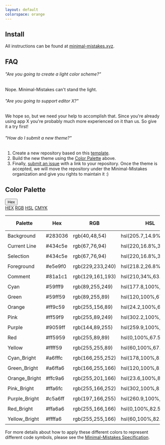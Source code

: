 ```yaml
---
layout: default
colorspace: orange
---
```


## Install

All instructions can be found at [minimal-mistakes.xyz](https://minimal-mistakes.xyz/).

## FAQ

###### "Are you going to create a light color scheme?"

Nope. Minimal-Mistakes can't stand the light.

###### "Are you going to support editor X?"

We hope so, but we need your help to accomplish that. Since you're already using app X you're probably much more experienced on it than us. So give it a try first!

###### "How do I submit a new theme?"

1. Create a new repository based on this [template](https://github.com/minimal-mistakes/template).
2. Build the new theme using the [Color Palette](#color-palette) above.
3. Finally, [submit an issue](https://github.com/minimal-mistakes/theme/issues/new) with a link to your repository. Once the theme is accepted, we will move the repository under the Minimal-Mistakes organization and give you rights to maintain it :)

## Color Palette

<div class="dropdown">
  <button onclick="selectPalette()" class="palette"><span id="selectedPalette">Hex</span> <span class="right"><i class="fa-solid fa-caret-down"></i></span></button>
  <div id="myPalette" class="dropdown-content">
    <a href="javascript:void(0);" onclick="selectHEX()" id="selectHEX">HEX</a>
    <a href="javascript:void(0);" onclick="selectRGB()" id="selectRGB">RGB</a>
    <a href="javascript:void(0);" onclick="selectHSL()" id="selectHSL">HSL</a>
    <a href="javascript:void(0);" onclick="selectCMYK()" id="selectCMYK">CMYK</a>
  </div>
</div>

<table>
  <thead>
    <tr>
      <th>Palette</th>
      <th id="hex" class="hex">Hex</th>
      <th id="rgb" class="rgb hide">RGB</th>
      <th id="hsl" class="hsl hide">HSL</th>
      <th id="cmyk" class="cmyk hide">CMYK</th>
      <th>Color Picker</th>
    </tr>
  </thead>
  <tbody>
    <tr>
      <td>Background</td>
      <td id="hex" class="hex">#283036</td>
      <td id="rgb" class="rgb hide">rgb(40,48,54)</td>
      <td id="hsl" class="hsl hide">hsl(205.7,14.9%,18.4%)</td>
      <td id="cmyk" class="cmyk hide">cmyk(26,11,0,79)</td>
      <td><input type="color" disabled value="#283036"></td>
    </tr>
    <tr>
      <td>Current Line</td>
      <td id="hex" class="hex">#434c5e</td>
      <td id="rgb" class="rgb hide">rgb(67,76,94)</td>
      <td id="hsl" class="hsl hide">hsl(220,16.8%,31.6%)</td>
      <td id="cmyk" class="cmyk hide">cmyk(29,19,0,63)</td>
      <td><input type="color" disabled value="#434c5e"></td>
    </tr>
    <tr>
      <td>Selection</td>
      <td id="hex" class="hex">#434c5e</td>
      <td id="rgb" class="rgb hide">rgb(67,76,94)</td>
      <td id="hsl" class="hsl hide">hsl(220,16.8%,31.6%)</td>
      <td id="cmyk" class="cmyk hide">cmyk(29,19,0,63)</td>
      <td><input type="color" disabled value="#434c5e"></td>
    </tr>
    <tr>
      <td>Foreground</td>
      <td id="hex" class="hex">#e5e9f0</td>
      <td id="rgb" class="rgb hide">rgb(229,233,240)</td>
      <td id="hsl" class="hsl hide">hsl(218.2,26.8%,92%)</td>
      <td id="cmyk" class="cmyk hide">cmyk(5,3,0,6)</td>
      <td><input type="color" disabled value="#e5e9f0"></td>
    </tr>
    <tr>
      <td>Comment</td>
      <td id="hex" class="hex">#81a1c1</td>
      <td id="rgb" class="rgb hide">rgb(129,161,193)</td>
      <td id="hsl" class="hsl hide">hsl(210,34%,63.1%)</td>
      <td id="cmyk" class="cmyk hide">cmyk(33,17,0,24)</td>
      <td><input type="color" disabled value="#81a1c1"></td>
    </tr>
    <tr>
      <td>Cyan</td>
      <td id="hex" class="hex">#59fff9</td>
      <td id="rgb" class="rgb hide">rgb(89,255,249)</td>
      <td id="hsl" class="hsl hide">hsl(177.8,100%,67.5%)</td>
      <td id="cmyk" class="cmyk hide">cmyk(65,0,2,0)</td>
      <td><input type="color" disabled value="#59fff9"></td>
    </tr>
    <tr>
      <td>Green</td>
      <td id="hex" class="hex">#59ff59</td>
      <td id="rgb" class="rgb hide">rgb(89,255,89)</td>
      <td id="hsl" class="hsl hide">hsl(120,100%,67.5%)</td>
      <td id="cmyk" class="cmyk hide">cmyk(65,0,65,0)</td>
      <td><input type="color" disabled value="#59ff59"></td>
    </tr>
    <tr>
      <td>Orange</td>
      <td id="hex" class="hex">#ff9c59</td>
      <td id="rgb" class="rgb hide">rgb(255,156,89)</td>
      <td id="hsl" class="hsl hide">hsl(24.2,100%,67.5%)</td>
      <td id="cmyk" class="cmyk hide">cmyk(0,39,65,0)</td>
      <td><input type="color" disabled value="#ff9c59"></td>
    </tr>
    <tr>
      <td>Pink</td>
      <td id="hex" class="hex">#ff59f9</td>
      <td id="rgb" class="rgb hide">rgb(255,89,249)</td>
      <td id="hsl" class="hsl hide">hsl(302.2,100%,67.5%)</td>
      <td id="cmyk" class="cmyk hide">cmyk(0,65,2,0)</td>
      <td><input type="color" disabled value="#ff59f9"></td>
    </tr>
    <tr>
      <td>Purple</td>
      <td id="hex" class="hex">#9059ff</td>
      <td id="rgb" class="rgb hide">rgb(144,89,255)</td>
      <td id="hsl" class="hsl hide">hsl(259.9,100%,67.5%)</td>
      <td id="cmyk" class="cmyk hide">cmyk(44,65,0,0)</td>
      <td><input type="color" disabled value="#9059ff"></td>
    </tr>
    <tr>
      <td>Red</td>
      <td id="hex" class="hex">#ff5959</td>
      <td id="rgb" class="rgb hide">rgb(255,89,89)</td>
      <td id="hsl" class="hsl hide">hsl(0,100%,67.5%)</td>
      <td id="cmyk" class="cmyk hide">cmyk(0,65,65,0)</td>
      <td><input type="color" disabled value="#ff5959"></td>
    </tr>
    <tr>
      <td>Yellow</td>
      <td id="hex" class="hex">#ffff59</td>
      <td id="rgb" class="rgb hide">rgb(255,255,89)</td>
      <td id="hsl" class="hsl hide">hsl(60,100%,67.5%)</td>
      <td id="cmyk" class="cmyk hide">cmyk(0,0,65,0)</td>
      <td><input type="color" disabled value="#ffff59"></td>
    </tr>
    <tr>
      <td>Cyan_Bright</td>
      <td id="hex" class="hex">#a6fffc</td>
      <td id="rgb" class="rgb hide">rgb(166,255,252)</td>
      <td id="hsl" class="hsl hide">hsl(178,100%,82.5%)</td>
      <td id="cmyk" class="cmyk hide">cmyk(35,0,1,0)</td>
      <td><input type="color" disabled value="#a6fffc"></td>
    </tr>
    <tr>
      <td>Green_Bright</td>
      <td id="hex" class="hex">#a6ffa6</td>
      <td id="rgb" class="rgb hide">rgb(166,255,166)</td>
      <td id="hsl" class="hsl hide">hsl(120,100%,82.5%)</td>
      <td id="cmyk" class="cmyk hide">cmyk(35,0,35,0)</td>
      <td><input type="color" disabled value="#a6ffa6"></td>
    </tr>
    <tr>
      <td>Orange_Bright</td>
      <td id="hex" class="hex">#ffc9a6</td>
      <td id="rgb" class="rgb hide">rgb(255,201,166)</td>
      <td id="hsl" class="hsl hide">hsl(23.6,100%,82.5%)</td>
      <td id="cmyk" class="cmyk hide">cmyk(0,21,35,0)</td>
      <td><input type="color" disabled value="#ffc9a6"></td>
    </tr>
    <tr>
      <td>Pink_Bright</td>
      <td id="hex" class="hex">#ffa6fc</td>
      <td id="rgb" class="rgb hide">rgb(255,166,252)</td>
      <td id="hsl" class="hsl hide">hsl(302,100%,82.5%)</td>
      <td id="cmyk" class="cmyk hide">cmyk(0,35,1,0)</td>
      <td><input type="color" disabled value="#ffa6fc"></td>
    </tr>
    <tr>
      <td>Purple_Bright</td>
      <td id="hex" class="hex">#c5a6ff</td>
      <td id="rgb" class="rgb hide">rgb(197,166,255)</td>
      <td id="hsl" class="hsl hide">hsl(260.9,100%,82.5%)</td>
      <td id="cmyk" class="cmyk hide">cmyk(23,35,0,0)</td>
      <td><input type="color" disabled value="#c5a6ff"></td>
    </tr>
    <tr>
      <td>Red_Bright</td>
      <td id="hex" class="hex">#ffa6a6</td>
      <td id="rgb" class="rgb hide">rgb(255,166,166)</td>
      <td id="hsl" class="hsl hide">hsl(0,100%,82.5%)</td>
      <td id="cmyk" class="cmyk hide">cmyk(0,35,35,0)</td>
      <td><input type="color" disabled value="#ffa6a6"></td>
    </tr>
    <tr>
      <td>Yellow_Bright</td>
      <td id="hex" class="hex">#ffffa6</td>
      <td id="rgb" class="rgb hide">rgb(255,255,166)</td>
      <td id="hsl" class="hsl hide">hsl(60,100%,82.5%)</td>
      <td id="cmyk" class="cmyk hide">cmyk(0,0,35,0)</td>
      <td><input type="color" disabled value="#ffffa6"></td>
    </tr>
  </tbody>
</table>

For more details about how to apply these different colors to represent different code symbols, please see the [Minimal-Mistakes Specification](https://minimal-mistakes.xyz/specs).
